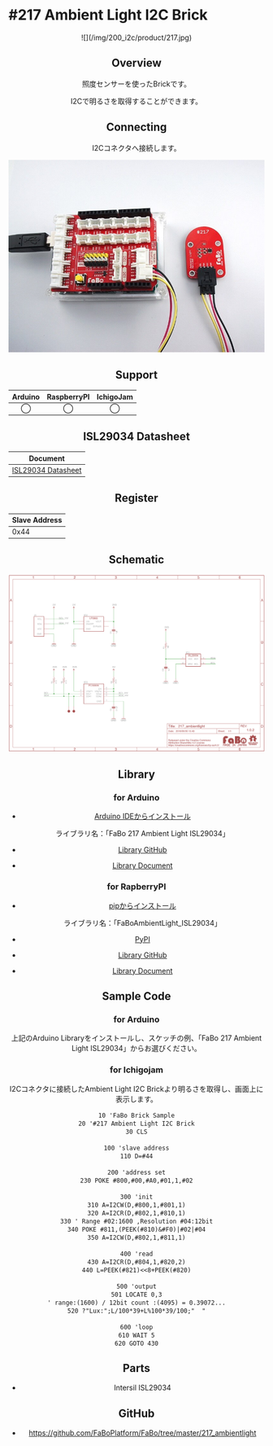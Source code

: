 # #217 Ambient Light I2C Brick

<center>![](/img/200_i2c/product/217.jpg)
<!--COLORME-->

## Overview
照度センサーを使ったBrickです。

I2Cで明るさを取得することができます。

## Connecting
I2Cコネクタへ接続します。

![](/img/200_i2c/connect/217_ambientlight_connect.jpg)

## Support
|Arduino|RaspberryPI|IchigoJam|
|:--:|:--:|:--:|
|◯|◯|◯|

## ISL29034 Datasheet
| Document |
| -- |
| [ISL29034 Datasheet](http://www.intersil.com/content/dam/Intersil/documents/isl2/isl29034.pdf) |

## Register
| Slave Address |
| -- |
| 0x44 |

## Schematic
![](/img/200_i2c/schematic/217_ambientlight.png)

## Library
### for Arduino
- [Arduino IDEからインストール](http://fabo.io/library_install.html)

  ライブラリ名：「FaBo 217 Ambient Light ISL29034」

- [Library GitHub](https://github.com/FaBoPlatform/FaBoAmbientLight-ISL29034-Library)
- [Library Document](http://fabo.io/doxygen/FaBoAmbientLight-ISL29034-Library/)

### for RapberryPI
- [pipからインストール](https://fabo.gitbooks.io/module/content/dev/pi/install_library.html)

  ライブラリ名：「FaBoAmbientLight_ISL29034」
 
- [PyPI](https://pypi.python.org/pypi/FaBoAmbientLight_ISL29034/)

- [Library GitHub](https://github.com/FaBoPlatform/FaBoAmbientLight-ISL29034-Python)
- [Library Document](http://fabo.io/doxygen/FaBoAmbientLight-ISL29034-Python/)

## Sample Code
### for Arduino
上記のArduino Libraryをインストールし、スケッチの例、「FaBo 217 Ambient Light ISL29034」からお選びください。

### for Ichigojam
I2Cコネクタに接続したAmbient Light I2C Brickより明るさを取得し、画面上に表示します。
```
10 'FaBo Brick Sample
20 '#217 Ambient Light I2C Brick
30 CLS

100 'slave address
110 D=#44

200 'address set
230 POKE #800,#00,#A0,#01,1,#02

300 'init
310 A=I2CW(D,#800,1,#801,1)
320 A=I2CR(D,#802,1,#810,1)
330 ' Range #02:1600 ,Resolution #04:12bit
340 POKE #811,(PEEK(#810)&#F0)|#02|#04
350 A=I2CW(D,#802,1,#811,1)

400 'read
430 A=I2CR(D,#804,1,#820,2)
440 L=PEEK(#821)<<8+PEEK(#820)

500 'output
501 LOCATE 0,3
' range:(1600) / 12bit count :(4095) = 0.39072...
520 ?"Lux:";L/100*39+L%100*39/100;"  "

600 'loop
610 WAIT 5
620 GOTO 430
```

## Parts
- Intersil ISL29034

## GitHub
- https://github.com/FaBoPlatform/FaBo/tree/master/217_ambientlight
